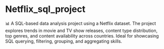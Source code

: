 # Netflix_sql_project
📊 A SQL-based data analysis project using a Netflix dataset. The project explores trends in movie and TV show releases, content type distribution, top genres, and content availability across countries. Ideal for showcasing SQL querying, filtering, grouping, and aggregating skills.
